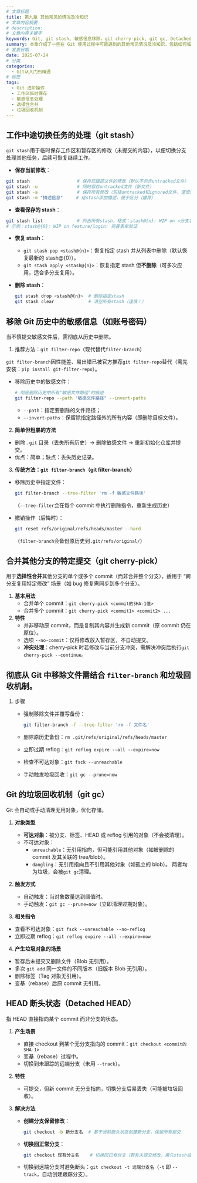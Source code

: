 ```yaml
---
# 文章标题
title: 第九章 其他常见的情况及冷知识
# 文章内容摘要
# description:
# 文章内容关键字
keywords: Git, git stash, 敏感信息移除，git cherry-pick, git gc, Detached HEAD, git filter-repo, 版本管理技巧
summary: 本章介绍了一些在 Git 使用过程中可能遇到的其他常见情况及冷知识，包括如何临时保存工作区修改、移除 Git 历史中的敏感信息、合并其他分支的特定提交、清理 Git 历史等。
# 发表日期
date: 2025-07-24
# 分类
categories:
  - Git从入门到精通
# 标签
tags:
  - Git 进阶操作
  - 工作区临时保存
  - 敏感信息处理
  - 选择性合并
  - 垃圾回收机制
---
```


## 工作中途切换任务的处理（git stash）

`git stash`用于临时保存工作区和暂存区的修改（未提交的内容），以便切换分支处理其他任务，后续可恢复继续工作。

- **保存当前修改**：

```bash
git stash                  # 保存已跟踪文件的修改（默认不包含untracked文件）
git stash -u               # 同时保存untracked文件（新文件）
git stash -a               # 保存所有修改（包括untracked和ignored文件，谨慎使用）
git stash -m "描述信息"     # 给stash添加描述，便于区分（推荐）
```

- **查看保存的 stash**：

```bash
git stash list             # 列出所有stash，格式：stash@{n}: WIP on <分支名>: <描述>
# 示例：stash@{0}: WIP on feature/login: 完善表单验证
```

- **恢复 stash**：

  - `git stash pop <stash@{n}>`：恢复指定 stash 并从列表中删除（默认恢复最新的 stash@{0}）。
  - `git stash apply <stash@{n}>`：恢复指定 stash 但**不删除**（可多次应用，适合多分支复用）。

- **删除 stash**：

  ```bash
  git stash drop <stash@{n}>  # 删除指定stash
  git stash clear             # 清空所有stash（谨慎！）
  ```

## 移除 Git 历史中的敏感信息（如账号密码）

当不慎提交敏感文件后，需彻底从历史中删除。

1. 推荐方法：`git filter-repo`（现代替代`filter-branch`）

`git filter-branch`因性能差、易出错已被官方推荐`git filter-repo`替代（需先安装：`pip install git-filter-repo`）。

- 移除历史中的敏感文件：

  ```bash
  # 彻底删除历史中所有"敏感文件路径"的痕迹
  git filter-repo --path "敏感文件路径" --invert-paths
  ```

  - `--path`：指定要删除的文件路径；
  - `--invert-paths`：保留除指定路径外的所有内容（即删除目标文件）。

2. **简单但粗暴的方法**

- 删除 `.git` 目录（丢失所有历史）→ 删除敏感文件 → 重新初始化仓库并提交。
- 优点：简单；缺点：丢失历史记录。

3. **传统方法：`git filter-branch`（git filter-branch）**

- 移除历史中指定文件：

  ```bash
  git filter-branch --tree-filter 'rm -f 敏感文件路径'
  ```

  （`--tree-filter`会在每个 commit 中执行删除指令，重新生成历史）

- 撤销操作（后悔时）：

  ```bash
  git reset refs/original/refs/heads/master --hard
  ```

  （`filter-branch`会备份原历史到`.git/refs/original/`）

## 合并其他分支的特定提交（git cherry-pick）

用于**选择性合并**其他分支的单个或多个 commit（而非合并整个分支），适用于 “跨分支复用特定修改” 场景（如 bug 修复需同步到多个分支）。

1. **基本用法**
   - 合并单个 commit：`git cherry-pick <commit的SHA-1值>`
   - 合并多个 commit：`git cherry-pick <commit1> <commit2> ...`
2. **特性**
   - 并非移动原 commit，而是复制其内容并生成新 commit（原 commit 仍在原位）。
   - 选项 `--no-commit`：仅将修改放入暂存区，不自动提交。
   - **冲突处理**：cherry-pick 时若修改与当前分支冲突，需解决冲突后执行`git cherry-pick --continue`。

## 彻底从 Git 中移除文件需结合 `filter-branch` 和垃圾回收机制。

1. 步骤

   - 强制移除文件并覆写备份：

     ```bash
     git filter-branch -f --tree-filter 'rm -f 文件名'
     ```

   - 删除原历史备份：`rm .git/refs/original/refs/heads/master`

   - 立即过期 reflog：`git reflog expire --all --expire=now`

   - 检查不可达对象：`git fsck --unreachable`

   - 手动触发垃圾回收：`git gc --prune=now`

## Git 的垃圾回收机制（git gc）

Git 会自动或手动清理无用对象，优化存储。

1. **对象类型**
   - **可达对象**：被分支、标签、HEAD 或 reflog 引用的对象（不会被清理）。
   - 不可达对象：
     - `unreachable`：无引用指向，但可能引用其他对象（如被删除的 commit 及其关联的 tree/blob）。
     - `dangling`：无引用指向且不引用其他对象（如孤立的 blob）。
       两者均为垃圾，会被`git gc`清理。
2. **触发方式**

   - 自动触发：当对象数量达到阈值时。
   - 手动触发：`git gc --prune=now`（立即清理过期对象）。

3. **相关指令**

- 查看不可达对象：`git fsck --unreachable --no-reflog`
- 立即过期 reflog：`git reflog expire --all --expire=now`

4. **产生垃圾对象的场景**

- 暂存后未提交又删除文件（Blob 无引用）。
- 多次 `git add` 同一文件的不同版本（旧版本 Blob 无引用）。
- 删除标签（Tag 对象无引用）。
- 变基（rebase）后原 commit 无引用。

## HEAD 断头状态（Detached HEAD）

指 HEAD 直接指向某个 commit 而非分支的状态。

1. **产生场景**

   - 直接 checkout 到某个无分支指向的 commit：`git checkout <commit的SHA-1>`
   - 变基（rebase）过程中。
   - 切换到未跟踪的远端分支（未用 `--track`）。

2. **特性**

   - 可提交，但新 commit 无分支指向，切换分支后易丢失（可能被垃圾回收）。

3. **解决方法**

   - **创建分支保留修改**：

     ```bash
     git checkout -b 新分支名  # 基于当前断头状态创建新分支，保留所有提交
     ```

   - **切换回正常分支**：

     ```bash
     git checkout 现有分支名    # 切换回已有分支（若有未提交修改，需先stash或commit）
     ```

   - 切换到远端分支时避免断头：`git checkout -t 远端分支名`（`-t` 即 `--track`，自动创建跟踪分支）。
